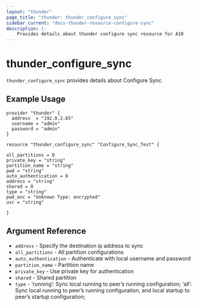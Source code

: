 ```yaml
---
layout: "thunder"
page_title: "thunder: thunder_configure_sync"
sidebar_current: "docs-thunder-resource-configure-sync"
description: |-
    Provides details about thunder configure sync resource for A10
---
```


# thunder\_configure\_sync

`thunder_configure_sync` provides details about Configure Sync
## Example Usage


```hcl
provider "thunder" {
  address  = "192.0.2.65"
  username = "admin"
  password = "admin"
}

resource "thunder_configure_sync" "Configure_Sync_Test" {

all_partitions = 0
private_key = "string"
partition_name = "string"
pwd = "string"
auto_authentication = 0
address = "string"
shared = 0
type = "string"
pwd_enc = "Unknown Type: encrypted"
usr = "string" 

}

```

## Argument Reference

* `address` - Specify the destination ip address to sync
* `all_partitions` - All partition configurations
* `auto_authentication` - Authenticate with local username and password
* `partition_name` - Partition name
* `private_key` - Use private key for authentication
* `shared` - Shared partition
* `type` - ‘running’: Sync local running to peer’s running configuration; ‘all’: Sync local running to peer’s running configuration, and local startup to peer’s startup configuration;

